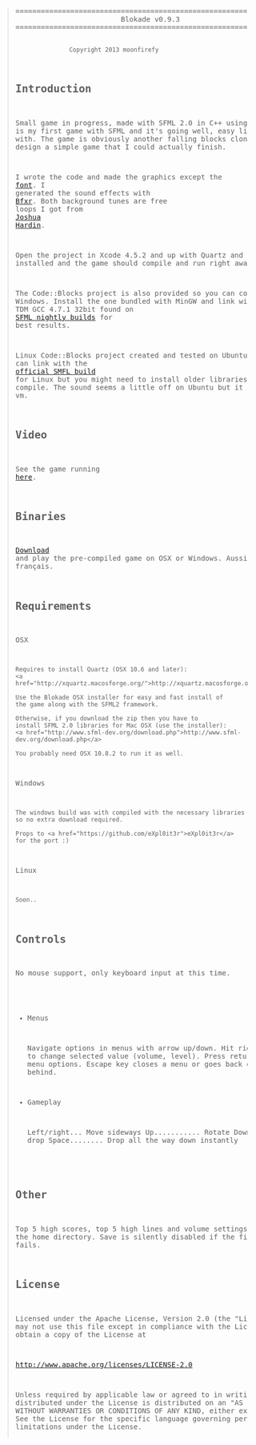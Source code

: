 <blockquote><pre>
===================================================================
                         Blokade v0.9.3 
===================================================================

                   Copyright 2013 moonfirefy

Introduction 
------------

Small game in progress, made with SFML 2.0 in C++ using Xcode. This 
is my first game with SFML and it's going well, easy library to work 
with. The game is obviously another falling blocks clone but I wanted 
to design a simple game that I could actually finish.

I wrote the code and made the graphics except the <a href="http://www.ms-studio.com/FontSales/anonymous.html">font</a>. I generated 
the sound effects with <a href="http://www.bfxr.net/">Bfxr</a>. Both background tunes are free loops I 
got from <a href="http://www.joshuahardin.com/free_music_loops.php">Joshua Hardin</a>.

Open the project in Xcode 4.5.2 and up with Quartz and SFML 2.0 installed 
and the game should compile and run right away. 

The Code::Blocks project is also provided so you can compile on Windows.
Install the one bundled with MinGW and link with library MinGW TDM GCC 4.7.1 32bit
found on <a href="http://sfml.my-gate.net/nightly/">SFML nightly builds</a> for best results.

Linux Code::Blocks project created and tested on Ubuntu 12.10. You can
link with the <a href="http://www.sfml-dev.org/download.php">official SMFL build</a> for Linux but you might need to install
older libraries to get it to compile. The sound seems a little off
on Ubuntu but it might be the vm.

Video
-----

See the game running <a href="https://vimeo.com/57818102">here</a>.

Binaries
--------

<a href="https://www.dropbox.com/sh/xsywbqqtoe223zd/Z2tWZZ1g_-">Download</a> and play the pre-compiled game on OSX or Windows.
Aussi disponible en français.

Requirements
------------

OSX

    Requires to install Quartz (OSX 10.6 and later):
    <a href="http://xquartz.macosforge.org/">http://xquartz.macosforge.org/</a>

    Use the Blokade OSX installer for easy and fast install of 
    the game along with the SFML2 framework.
    
    Otherwise, if you download the zip then you have to 
    install SFML 2.0 libraries for Mac OSX (use the installer): 
    <a href="http://www.sfml-dev.org/download.php">http://www.sfml-dev.org/download.php</a>
    
    You probably need OSX 10.8.2 to run it as well.

Windows

    The windows build was with compiled with the necessary libraries
    so no extra download required.

    Props to <a href="https://github.com/eXpl0it3r">eXpl0it3r</a> for the port :)

Linux

	Soon..

Controls
--------

No mouse support, only keyboard input at this time.

  * Menus

    Navigate options in menus with arrow up/down. Hit right/left 
    arrows to change selected value (volume, level). Press return 
    key to select menu options. Escape key closes a menu or goes 
    back one menu behind.

  * Gameplay

    Left/right... Move sideways
    Up........... Rotate
    Down......... Faster drop
    Space........ Drop all the way down instantly

Other
-----

Top 5 high scores, top 5 high lines and volume settings are saved 
in the home directory. Save is silently disabled if the first 
save attempt fails.

License
-------

Licensed under the Apache License, Version 2.0 (the "License"); you 
may not use this file except in compliance with the License. You may 
obtain a copy of the License at

<a href="http://www.apache.org/licenses/LICENSE-2.0">http://www.apache.org/licenses/LICENSE-2.0</a>

Unless required by applicable law or agreed to in writing, software 
distributed under the License is distributed on an "AS IS" BASIS, 
WITHOUT WARRANTIES OR CONDITIONS OF ANY KIND, either express or implied. 
See the License for the specific language governing permissions and 
limitations under the License.
</pre></blockquote>

